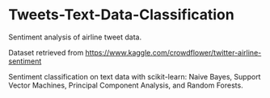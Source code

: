 # Tweets-Text-Data-Classification
Sentiment analysis of airline tweet data.

Dataset retrieved from https://www.kaggle.com/crowdflower/twitter-airline-sentiment

Sentiment classification on text data with scikit-learn: Naive Bayes, Support Vector Machines, 
Principal Component Analysis, and Random Forests.


